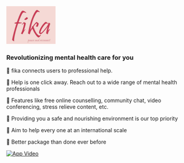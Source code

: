 <img src="https://github.com/rushil1904/fika_mental_health/blob/main/media/fika3.jpg" width="130" height="100"/>

### Revolutionizing mental health care for you

🧠 fika connects users to professional help. 

🧠 Help is one click away. Reach out to a wide range of mental health professionals

🧠 Features like free online counselling, community chat, video conferencing, stress relieve content, etc.

🧠 Providing you a safe and nourishing environment is our top priority

🧠 Aim to help every one at an international scale

🧠 Better package than done ever before

[![App Video](https://img.icons8.com/color/48/000000/youtube-play.png)](https://www.youtube.com/watch?v=3cEEhjHReKo "fika- pause and reconnect")
